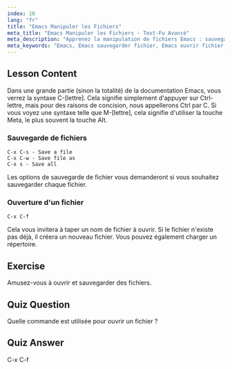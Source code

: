 ```yaml
---
index: 10
lang: "fr"
title: "Emacs Manipuler les Fichiers"
meta_title: "Emacs Manipuler les Fichiers - Text-Fu Avancé"
meta_description: "Apprenez la manipulation de fichiers Emacs : sauvegarder, enregistrer sous, et ouvrir des fichiers en utilisant les commandes C-x C-s, C-x C-w, et C-x C-f. Maîtrisez les opérations essentielles de fichiers Emacs !"
meta_keywords: "Emacs, Emacs sauvegarder fichier, Emacs ouvrir fichier, tutoriel Emacs, commandes Linux, Emacs débutant, guide Emacs"
---
```


## Lesson Content

Dans une grande partie (sinon la totalité) de la documentation Emacs, vous verrez la syntaxe C-[lettre]. Cela signifie simplement d'appuyer sur Ctrl-lettre, mais pour des raisons de concision, nous appellerons Ctrl par C. Si vous voyez une syntaxe telle que M-[lettre], cela signifie d'utiliser la touche Meta, le plus souvent la touche Alt.

### Sauvegarde de fichiers

```
C-x C-s - Save a file
C-x C-w - Save file as
C-x s - Save all
```

Les options de sauvegarde de fichier vous demanderont si vous souhaitez sauvegarder chaque fichier.

### Ouverture d'un fichier

```
C-x C-f
```

Cela vous invitera à taper un nom de fichier à ouvrir. Si le fichier n'existe pas déjà, il créera un nouveau fichier. Vous pouvez également charger un répertoire.

## Exercise

Amusez-vous à ouvrir et sauvegarder des fichiers.

## Quiz Question

Quelle commande est utilisée pour ouvrir un fichier ?

## Quiz Answer

C-x C-f
